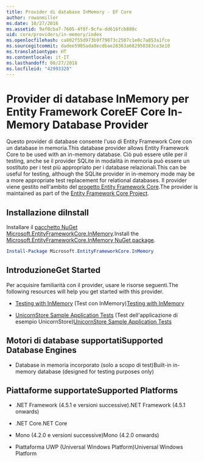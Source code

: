 ```yaml
---
title: Provider di database InMemory - EF Core
author: rowanmiller
ms.date: 10/27/2016
ms.assetid: 9af0cba7-7605-4f8f-9cfa-dd616fcb880c
uid: core/providers/in-memory/index
ms.openlocfilehash: ca802f55d973b9f79073c2507c1e0c7a853a1fce
ms.sourcegitcommit: dadee5905ada9ecdbae28363a682950383ce3e10
ms.translationtype: HT
ms.contentlocale: it-IT
ms.lasthandoff: 08/27/2018
ms.locfileid: "42993320"
---
```

# <a name="ef-core-in-memory-database-provider"></a><span data-ttu-id="f67e4-102">Provider di database InMemory per Entity Framework Core</span><span class="sxs-lookup"><span data-stu-id="f67e4-102">EF Core In-Memory Database Provider</span></span>

<span data-ttu-id="f67e4-103">Questo provider di database consente l'uso di Entity Framework Core con un database in memoria.</span><span class="sxs-lookup"><span data-stu-id="f67e4-103">This database provider allows Entity Framework Core to be used with an in-memory database.</span></span> <span data-ttu-id="f67e4-104">Ciò può essere utile per il testing, anche se il provider SQLite in modalità in memoria può essere un sostituto per i test più appropriato per i database relazionali.</span><span class="sxs-lookup"><span data-stu-id="f67e4-104">This can be useful for testing, although the SQLite provider in in-memory mode may be a more appropriate test replacement for relational databases.</span></span> <span data-ttu-id="f67e4-105">Il provider viene gestito nell'ambito del [progetto Entity Framework Core](https://github.com/aspnet/EntityFrameworkCore).</span><span class="sxs-lookup"><span data-stu-id="f67e4-105">The provider is maintained as part of the [Entity Framework Core Project](https://github.com/aspnet/EntityFrameworkCore).</span></span>

## <a name="install"></a><span data-ttu-id="f67e4-106">Installazione di</span><span class="sxs-lookup"><span data-stu-id="f67e4-106">Install</span></span>

<span data-ttu-id="f67e4-107">Installare il [pacchetto NuGet Microsoft.EntityFrameworkCore.InMemory](https://www.nuget.org/packages/Microsoft.EntityFrameworkCore.InMemory/).</span><span class="sxs-lookup"><span data-stu-id="f67e4-107">Install the [Microsoft.EntityFrameworkCore.InMemory NuGet package](https://www.nuget.org/packages/Microsoft.EntityFrameworkCore.InMemory/).</span></span>

``` powershell
Install-Package Microsoft.EntityFrameworkCore.InMemory
```

## <a name="get-started"></a><span data-ttu-id="f67e4-108">Introduzione</span><span class="sxs-lookup"><span data-stu-id="f67e4-108">Get Started</span></span>

<span data-ttu-id="f67e4-109">Per acquisire familiarità con il provider, usare le risorse seguenti.</span><span class="sxs-lookup"><span data-stu-id="f67e4-109">The following resources will help you get started with this provider.</span></span>
* <span data-ttu-id="f67e4-110">[Testing with InMemory](../../miscellaneous/testing/in-memory.md) (Test con InMemory)</span><span class="sxs-lookup"><span data-stu-id="f67e4-110">[Testing with InMemory](../../miscellaneous/testing/in-memory.md)</span></span>

* <span data-ttu-id="f67e4-111">[UnicornStore Sample Application Tests](https://github.com/rowanmiller/UnicornStore/blob/master/UnicornStore/src/UnicornStore.Tests/Controllers/ShippingControllerTests.cs) (Test dell'applicazione di esempio UnicornStore)</span><span class="sxs-lookup"><span data-stu-id="f67e4-111">[UnicornStore Sample Application Tests](https://github.com/rowanmiller/UnicornStore/blob/master/UnicornStore/src/UnicornStore.Tests/Controllers/ShippingControllerTests.cs)</span></span>

## <a name="supported-database-engines"></a><span data-ttu-id="f67e4-112">Motori di database supportati</span><span class="sxs-lookup"><span data-stu-id="f67e4-112">Supported Database Engines</span></span>

* <span data-ttu-id="f67e4-113">Database in memoria incorporato (solo a scopo di test)</span><span class="sxs-lookup"><span data-stu-id="f67e4-113">Built-in in-memory database (designed for testing purposes only)</span></span>

## <a name="supported-platforms"></a><span data-ttu-id="f67e4-114">Piattaforme supportate</span><span class="sxs-lookup"><span data-stu-id="f67e4-114">Supported Platforms</span></span>

* <span data-ttu-id="f67e4-115">.NET Framework (4.5.1 e versioni successive)</span><span class="sxs-lookup"><span data-stu-id="f67e4-115">.NET Framework (4.5.1 onwards)</span></span>

* <span data-ttu-id="f67e4-116">.NET Core</span><span class="sxs-lookup"><span data-stu-id="f67e4-116">.NET Core</span></span>

* <span data-ttu-id="f67e4-117">Mono (4.2.0 e versioni successive)</span><span class="sxs-lookup"><span data-stu-id="f67e4-117">Mono (4.2.0 onwards)</span></span>

* <span data-ttu-id="f67e4-118">Piattaforma UWP (Universal Windows Platform)</span><span class="sxs-lookup"><span data-stu-id="f67e4-118">Universal Windows Platform</span></span>
